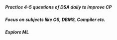 ##### Practice 4-5 questions of DSA daily to improve CP 
##### Focus on subjects like OS, DBMS, Compiler etc. 
##### Explore ML
